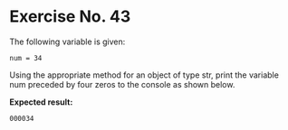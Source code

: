 # Exercise No. 43


The following variable is given:


    num = 34


Using the appropriate method for an object of type str, print the variable num preceded by four zeros to the console as shown below.


**Expected result:**


    000034